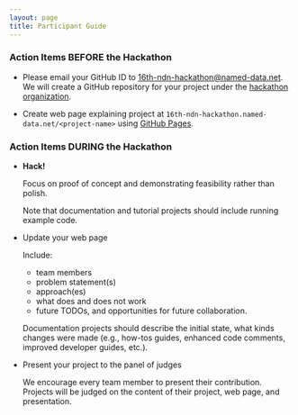 ```yaml
---
layout: page
title: Participant Guide
---
```


### Action Items BEFORE the Hackathon

- Please email your GitHub ID to 16th-ndn-hackathon@named-data.net.  We will create a GitHub repository
for your project under the [hackathon organization](https://github.com/16th-ndn-hackathon).

- Create web page explaining project at `16th-ndn-hackathon.named-data.net/<project-name>` using [GitHub Pages](https://pages.github.com/).

### Action Items DURING the Hackathon

- **Hack!**

    Focus on proof of concept and demonstrating feasibility rather than polish.

    Note that documentation and tutorial projects should include running example code.

- Update your web page

    Include:

    - team members
    - problem statement(s)
    - approach(es)
    - what does and does not work
    - future TODOs, and opportunities for future collaboration.

    Documentation projects should describe the initial state, what kinds changes were made
    (e.g., how-tos guides, enhanced code comments, improved developer guides, etc.).

- Present your project to the panel of judges

    We encourage every team member to present their contribution.
    Projects will be judged on the content of their project, web page, and presentation.
